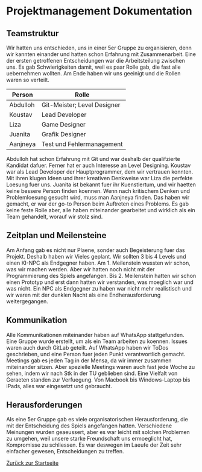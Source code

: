 # Projektmanagement Dokumentation

## Teamstruktur
Wir hatten uns entschieden, uns in einer 5er Gruppe zu organisieren, denn wir kannten einander und hatten schon Erfahrung mit Zusammenarbeit. Eine der ersten getroffenen Entscheidungen war die Arbeitsteilung zwischen uns. Es gab Schwierigkeiten damit, weil es paar Rolle gab, die fast alle uebernehmen wollten. Am Ende haben wir uns geeinigt und die Rollen waren so verteilt. 

|Person       |Rolle                      |
|---          |---                        |
|Abdulloh     |Git-Meister; Level Designer|
|Koustav      |Lead Developer             |
|Liza         |Game Designer              |
|Juanita      |Grafik Designer            |
|Aanjneya     |Test und Fehlermanagement  |

Abdulloh hat schon Erfahrung mit Git und war deshalb der qualifzierte Kandidat dafuer. Ferner hat er auch Interesse an Level 
    Designing. Koustav war als Lead Developer der Hauptprogrammer, dem wir vertrauen konnten. Mit ihren klugen Ideen und ihrer 
    kreativen Denkweise war Liza die perfekte Loesung fuer uns. Juanita ist bekannt fuer ihr Kuenstlertum, und wir haetten keine 
    bessere Person finden koennen. Wenn nach kritischem Denken und Problemloesung gesucht wird, muss man Aanjneya finden. Das 
    haben wir gemacht, er war der go-to Person beim Auftreten eines Problems. 
    Es gab keine feste Rolle aber, alle haben miteinander gearbeitet und wirklich als ein Team gehandelt, worauf wir stolz sind.




## Zeitplan und Meilensteine

Am Anfang gab es nicht nur Plaene, sonder auch Begeisterung fuer das Projekt. Deshalb haben wir Vieles geplant. Wir sollten 
    3 bis 4 Levels und einen KI-NPC als Endgegner haben. Am 1. Meilenstein wussten wir schon, was wir machen werden. Aber wir hatten
    noch nicht mit der Programmierung des Spiels angefangen. Bis 2. Meilenstein hatten wir schon einen Prototyp und erst dann hatten
    wir verstanden, was moeglich war und was nicht. Ein NPC als Endgegner zu haben war nicht mehr realistisch und wir waren mit der 
    dunklen Nacht als eine Endherausforderung weitergegangen.


## Kommunikation

Alle Kommunikationen miteinander haben auf WhatsApp stattgefunden. Eine Gruppe wurde erstellt, um als ein Team arbeiten zu koennen.
    Issues waren auch durch GitLab geteilt. Auf WhatsApp haben wir ToDos geschrieben, und eine Person fuer jeden Punkt verantwortlich gemacht.
    Meetings gab es jeden Tag in der Mensa, da wir immer zusammen miteinander sitzen. Aber spezielle Meetings waren auch fast jede Woche zu sehen, indem wir nach Stk in der TU geblieben sind.
    Eine Vielfalt von Geraeten standen zur Verfuegung. Von Macbook bis Windows-Laptop bis iPads, alles war eingesetzt und gebraucht. 


## Herausforderungen

Als eine 5er Gruppe gab es viele organisatorischen Herausforderung, die mit der Entscheidung des Spiels angefangen hatten. Verschiedene Meinungen
    wurden geaeussert, aber es war leicht mit solchen Problemen zu umgehen, weil unsere starke Freundschaft uns ermoeglicht hat, Kompromisse zu schliessen. Es war deswegen im Laeufe der Zeit
    sehr einfacher gewesen, Entscheidungen zu treffen. 


[Zurück zur Startseite](../README.md)